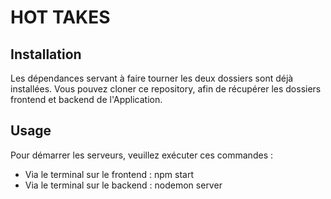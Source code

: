 # HOT TAKES #

## Installation ##

Les dépendances servant à faire tourner les deux dossiers sont déjà installées.
Vous pouvez cloner ce repository, afin de récupérer les dossiers frontend et backend de l'Application.

## Usage ##

Pour démarrer les serveurs, veuillez exécuter ces commandes : 

- Via le terminal sur le frontend : npm start
- Via le terminal sur le backend : nodemon server

